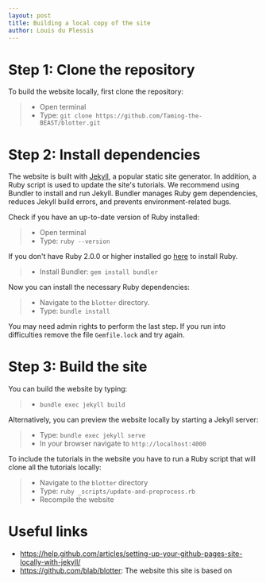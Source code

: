 ```yaml
---
layout: post
title: Building a local copy of the site
author: Louis du Plessis
---
```



# Step 1: Clone the repository

To build the website locally, first clone the repository: 

> - Open terminal 
> - Type: `git clone https://github.com/Taming-the-BEAST/blotter.git`


# Step 2: Install dependencies

The website is built with [Jekyll](http://www.jekyllrb.com), a popular static site generator. In addition, a Ruby script is used to update the site's tutorials.
We recommend using Bundler to install and run Jekyll. Bundler manages Ruby gem dependencies, reduces Jekyll build errors, and prevents environment-related bugs.

Check if you have an up-to-date version of Ruby installed:

> - Open terminal
> - Type: `ruby --version`

If you don't have Ruby 2.0.0 or higher installed go [here](https://www.ruby-lang.org/en/downloads/) to install Ruby.

> - Install Bundler: `gem install bundler`

Now you can install the necessary Ruby dependencies: 

> - Navigate to the `blotter` directory.
> - Type: `bundle install`

You may need admin rights to perform the last step. If you run into difficulties remove the file `Gemfile.lock` and try again.


# Step 3: Build the site

You can build the website by typing:

> - `bundle exec jekyll build`

Alternatively, you can preview the website locally by starting a Jekyll server:

> - Type: `bundle exec jekyll serve`
> - In your browser navigate to `http://localhost:4000`

To include the tutorials in the website you have to run a Ruby script that will clone all the tutorials locally:

> - Navigate to the `blotter` directory
> - Type: `ruby _scripts/update-and-preprocess.rb`
> - Recompile the website

# Useful links

- https://help.github.com/articles/setting-up-your-github-pages-site-locally-with-jekyll/
- https://github.com/blab/blotter: The website this site is based on